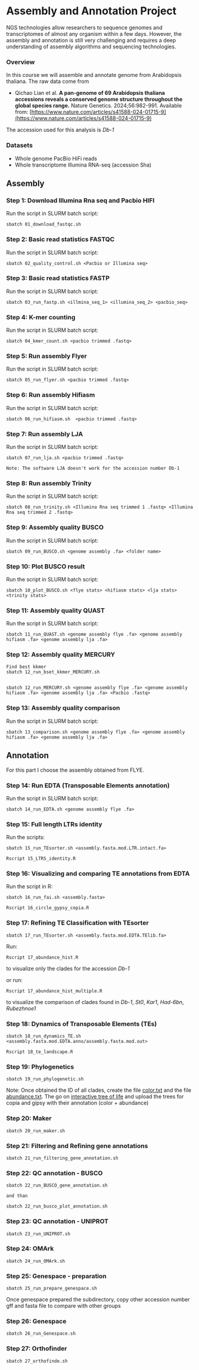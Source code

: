 # Assembly and Annotation Project

NGS technologies allow researchers to sequence genomes and transcriptomes of almost any organism within a few days. However, the assembly and annotation is still very challenging and requires a deep understanding of assembly algorithms and sequencing technologies.

### Overview
In this course we will assemble and annotate genome from Arabidopsis thaliana. The raw data come from

* Qichao Lian et al. **A pan-genome of 69 Arabidopsis thaliana accessions reveals a conserved genome structure throughout the global species range.** Nature Genetics. 2024;56:982-991. Available from: [https://www.nature.com/articles/s41588-024-01715-9](https://www.nature.com/articles/s41588-024-01715-9)

The accession used for this analysis is *Db-1*

### Datasets

* Whole genome PacBio HiFi reads
* Whole transcriptome Illumina RNA-seq (accession Sha)


## Assembly

### Step 1: Download Illumina Rna seq and Pacbio HIFI
Run the script in SLURM batch script:
``` 
sbatch 01_download_fastqc.sh 
```

### Step 2: Basic read statistics FASTQC
Run the script in SLURM batch script:
``` 
sbatch 02_quality_control.sh <Pacbio or Illumina seq> 
```

### Step 3: Basic read statistics FASTP
Run the script in SLURM batch script:
``` 
sbatch 03_run_fastp.sh <illmina_seq_1> <illumina_seq_2> <pacbio_seq> 
```

### Step 4: K-mer counting
Run the script in SLURM batch script:
``` 
sbatch 04_kmer_count.sh <pacbio trimmed .fastq>
```

### Step 5: Run assembly Flyer
Run the script in SLURM batch script:
``` 
sbatch 05_run_flyer.sh <pacbio trimmed .fastq> 
```

### Step 6: Run assembly Hifiasm
Run the script in SLURM batch script:
``` 
sbatch 06_run_hifiasm.sh  <pacbio trimmed .fastq>
```

### Step 7: Run assembly LJA
Run the script in SLURM batch script:
``` 
sbatch 07_run_lja.sh <pacbio trimmed .fastq>

Note: The software LJA doesn't work for the accession number Db-1
```

### Step 8: Run assembly Trinity
Run the script in SLURM batch script:
``` 
sbatch 08_run_trinity.sh <Illumina Rna seq trimmed 1 .fastq> <Illumina Rna seq trimmed 2 .fastq>
```

### Step 9: Assembly quality BUSCO
Run the script in SLURM batch script:
``` 
sbatch 09_run_BUSCO.sh <genome assembly .fa> <folder name>
 ```

### Step 10: Plot BUSCO result
Run the script in SLURM batch script:
``` 
sbatch 10_plot_BUSCO.sh <flye stats> <hifiasm stats> <lja stats> <trinity stats>
 ```


### Step 11: Assembly quality QUAST
Run the script in SLURM batch script:
``` 
sbatch 11_run_QUAST.sh <genome assembly flye .fa> <genome assembly hifiasm .fa> <genome assembly lja .fa>
 ```
### Step 12: Assembly quality MERCURY
``` 
Find best kkmer
sbatch 12_run_bset_kkmer_MERCURY.sh


sbatch 12_run_MERCURY.sh <genome assembly flye .fa> <genome assembly hifiasm .fa> <genome assembly lja .fa> <Pacbio .fastq>
 ```

### Step 13: Assembly quality comparison
Run the script in SLURM batch script:
``` 
sbatch 13_comparison.sh <genome assembly flye .fa> <genome assembly hifiasm .fa> <genome assembly lja .fa>
```

## Annotation
For this part I choose the assembly obtained from FLYE.
### Step 14: Run EDTA (Transposable Elements annotation)
Run the script in SLURM batch script:
``` 
sbatch 14_run_EDTA.sh <genome assembly flye .fa>
```

### Step 15: Full length LTRs identity
Run the scripts:
``` 
sbatch 15_run_TEsorter.sh <assembly.fasta.mod.LTR.intact.fa>

Rscript 15_LTRS_identity.R
```

### Step 16: Visualizing and comparing TE annotations from EDTA
Run the script in R:
```
sbatch 16_run_fai.sh <assembly.fasta>

Rscript 16_circle_gypsy_copia.R
```

### Step 17: Refining TE Classification with TEsorter
```
sbatch 17_run_TEsorter.sh <assembly.fasta.mod.EDTA.TElib.fa>
```

Run:
```
Rscript 17_abundance_hist.R 
```

to visualize only the clades for the accession *Db-1*

or run:
```
Rscript 17_abundance_hist_multiple.R
```

to visualize the comparison of clades found in *Db-1*, *St0*, *Kar1*, *Had-6bn*, *Rubezhnoe1*

### Step 18: Dynamics of Transposable Elements (TEs)
```
sbatch 18_run_dynamics_TE.sh <assembly.fasta.mod.EDTA.anno/assembly.fasta.mod.out>

Rscript 18_te_landscape.R
```

### Step 19: Phylogenetics
```
sbatch 19_run_phylogenetic.sh
```
Note: Once obtained the ID of all clades, create the file [color.txt](https://itol.embl.de/help/dataset_color_strip_template.txt) and the file [abundance.txt](https://itol.embl.de/help/dataset_simplebar_template.txt). The go on [interactive tree of life](https://itol.embl.de/) and upload the trees for copia and gipsy with their annotation (color + abundance)


### Step 20: Maker
```
sbatch 20_run_maker.sh
```

### Step 21: Filtering and Refining gene annotations
```
sbatch 21_run_filtering_gene_annotation.sh
```

### Step 22: QC annotation - BUSCO
```
sbatch 22_run_BUSCO_gene_annotation.sh

and than

sbatch 22_run_busco_plot_annotation.sh
```

### Step 23: QC annotation - UNIPROT
```
sbatch 23_run_UNIPROT.sh
```

### Step 24: OMArk
```
sbatch 24_run_OMArk.sh
```

### Step 25: Genespace - preparation
```
sbatch 25_run_prepare_genespace.sh
```
Once genespace prepared the subdirectory, copy other accession number gff and fasta file to compare with other groups

### Step 26: Genespace
```
sbatch 26_run_Genespace.sh
```

### Step 27: Orthofinder
```
sbatch 27_orthofinde.sh
```